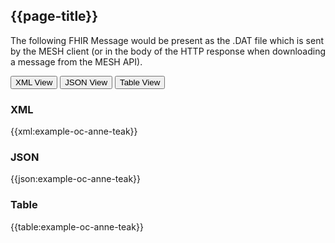 ## {{page-title}}

The following FHIR Message would be present as the .DAT file which is sent by the MESH client (or in the body of the HTTP response when downloading a message from the MESH API).

<div class="example">
  <button class="nhsd-a-button active" onclick="openTab(event, 'XML View')">XML View</button>
  <button class="nhsd-a-button nhsd-a-button--outline" onclick="openTab(event, 'JSON View')">JSON View</button>
  <button class="nhsd-a-button nhsd-a-button--outline" onclick="openTab(event, 'Table View')">Table View</button>

  <div id="XML View" class="tabcontent" style="display:block"> 
    <h3>XML</h3>
    {{xml:example-oc-anne-teak}}
  </div>

  <div id="JSON View" class="tabcontent">
    <h3>JSON</h3>
    {{json:example-oc-anne-teak}}
  </div>

  <div id="Table View" class="tabcontent">
    <h3>Table</h3>
    {{table:example-oc-anne-teak}}
  </div>
</div>